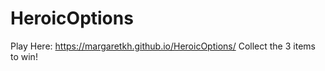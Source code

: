 # HeroicOptions

 Play Here: https://margaretkh.github.io/HeroicOptions/
Collect the 3 items to win! 
